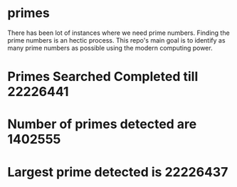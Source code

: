 # primes
There has been lot of instances where we need prime numbers. Finding the prime numbers is an hectic process. This repo's main goal is to identify as many prime numbers as possible using the modern computing power.

# Primes Searched Completed till 22226441
# Number of primes detected are 1402555
# Largest prime detected is 22226437
